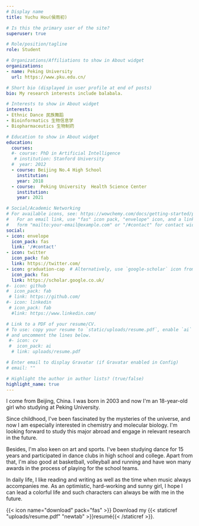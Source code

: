 ```yaml
---
# Display name
title: Yuchu Hou(侯雨初)

# Is this the primary user of the site?
superuser: true

# Role/position/tagline
role: Student

# Organizations/Affiliations to show in About widget
organizations:
- name: Peking University 
  url: https://www.pku.edu.cn/

# Short bio (displayed in user profile at end of posts)
bio: My research interests include balabala.

# Interests to show in About widget
interests:
- Ethnic Dance 民族舞蹈
- Bioinformatics 生物信息学
- Biopharmaceutics 生物制药

# Education to show in About widget
education:
  courses:
  #- course: PhD in Artificial Intelligence
   # institution: Stanford University
  #  year: 2012
  - course: Beijing No.4 High School
    institution: 
    year: 2018
  - course:  Peking University  Health Science Center    
    institution: 
    year: 2021

# Social/Academic Networking
# For available icons, see: https://wowchemy.com/docs/getting-started/page-builder/#icons
#   For an email link, use "fas" icon pack, "envelope" icon, and a link in the
#   form "mailto:your-email@example.com" or "/#contact" for contact widget.
social:
- icon: envelope
  icon_pack: fas
  link: '/#contact'
- icon: twitter
  icon_pack: fab
  link: https://twitter.com/
- icon: graduation-cap  # Alternatively, use `google-scholar` icon from `ai` icon pack
  icon_pack: fas
  link: https://scholar.google.co.uk/
#- icon: github
#  icon_pack: fab
 # link: https://github.com/
#- icon: linkedin
 # icon_pack: fab
  #link: https://www.linkedin.com/

# Link to a PDF of your resume/CV.
# To use: copy your resume to `static/uploads/resume.pdf`, enable `ai` icons in `params.toml`, 
# and uncomment the lines below.
 #- icon: cv
 #  icon_pack: ai
  # link: uploads/resume.pdf

# Enter email to display Gravatar (if Gravatar enabled in Config)
# email: ""

# Highlight the author in author lists? (true/false)
highlight_name: true
---
```


I come from Beijing, China. I was born in 2003 and now I'm an 18-year-old girl who studying at Peking University.

Since childhood, I've been fascinated by the mysteries of the universe, and now I am especially interested in chemistry and molecular biology. I'm looking forward to study this major abroad and engage in relevant research in the future.

Besides, I'm also keen on art and sports. I've been studying dance for 15 years and participated in dance clubs in high school and college. Apart from that, I'm also good at basketball, volleyball and running and have won many awards in the process of playing for the school teams.

In daily life, I like reading and writing as well as the time when music always accompanies me. As an optimistic, hard-working and sunny girl, I hope I can lead a colorful life and such characters can always be with me in the future.

{{< icon name="download" pack="fas" >}} Download my {{< staticref "uploads/resume.pdf" "newtab" >}}resumé{{< /staticref >}}.
